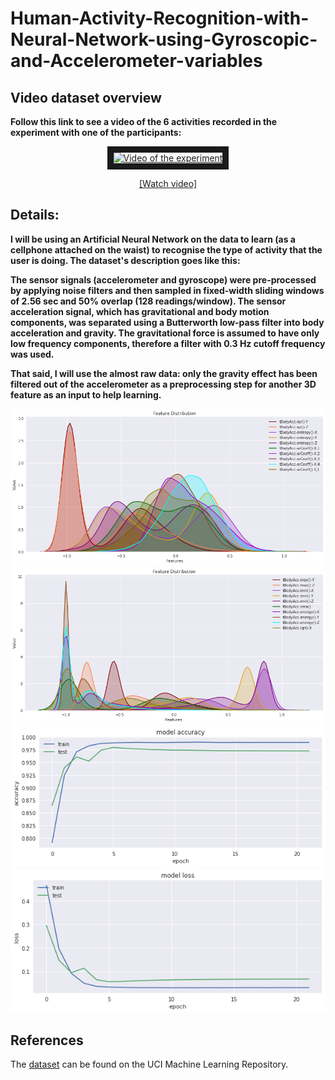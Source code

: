 # Human-Activity-Recognition-with-Neural-Network-using-Gyroscopic-and-Accelerometer-variables

## Video dataset overview

**Follow this link to see a video of the 6 activities recorded in the experiment with one of the participants:**

<p align="center">
  <a href="http://www.youtube.com/watch?feature=player_embedded&v=XOEN9W05_4A
" target="_blank"><img src="http://img.youtube.com/vi/XOEN9W05_4A/0.jpg" 
alt="Video of the experiment" width="400" height="300" border="10" /></a>
  <a href="https://youtu.be/XOEN9W05_4A"><center>[Watch video]</center></a>
</p>

## Details:

**I will be using an Artificial Neural Network on the data to learn (as a cellphone attached on the waist) to recognise the type of activity that the user is doing. The dataset's description goes like this:**

**The sensor signals (accelerometer and gyroscope) were pre-processed by applying noise filters and then sampled in fixed-width sliding windows of 2.56 sec and 50% overlap (128 readings/window). The sensor acceleration signal, which has gravitational and body motion components, was separated using a Butterworth low-pass filter into body acceleration and gravity. The gravitational force is assumed to have only low frequency components, therefore a filter with 0.3 Hz cutoff frequency was used.** 

**That said, I will use the almost raw data: only the gravity effect has been filtered out of the accelerometer  as a preprocessing step for another 3D feature as an input to help learning.** 

![feature_distribution1.png](feature_distribution1.png) 
![feature_distribution2.png](feature_distribution2.png)
![accuracy](accuracy.png)
![loss](loss.png)

## References

The [dataset](https://archive.ics.uci.edu/ml/datasets/Human+Activity+Recognition+Using+Smartphones) can be found on the UCI Machine Learning Repository. 
